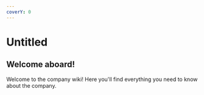 ```yaml
---
coverY: 0
---
```


# Untitled

## Welcome aboard!

Welcome to the company wiki! Here you'll find everything you need to know about the company.
